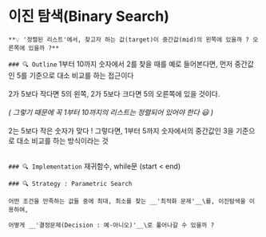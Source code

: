 
이진 탐색(Binary Search)
===

``` 
**💡 '정렬된 리스트'에서, 찾고자 하는 값(target)이 중간값(mid)의 왼쪽에 있을까 ? 오른쪽에 있을까 ?** 
```


```### 🔍 Outline```
1부터 10까지 숫자에서 2를 찾을 때를 예로 들어본다면,  먼저 중간값인 5를 기준으로 대소 비교를 하는 접근이다<br><br>
2가 5보다 작다면 5의 왼쪽, 2가 5보다 크다면 5의 오른쪽에 있을 것이다. <br><br>
_( 그렇기 때문에 꼭 1부터 10까지의 리스트는 정렬되어 있어야 한다 😃 )_<br><br>
2는 5보다 작은 숫자가 맞다 ! 그렇다면, 1부터 5까지 숫자에서의 중간값인 3을 기준으로 대소 비교를 하는 방식이라는 것 <br><br>





```### 🔍 Implementation```
재귀함수, while문 (start < end)


```### 🔍 Strategy : Parametric Search```
```
어떤 조건을 만족하는 값들 중에 최대, 최소를 찾는 __'최적화 문제'__\를, 이진탐색을 이용하여,

어떻게 __'결정문제(Decision : 예-아니오)'__\로 풀어나갈 수 있을까 ?
```


